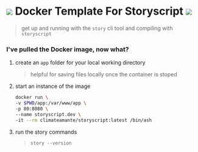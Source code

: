 # ![](http://images1-focus-opensocial.googleusercontent.com/gadgets/proxy?container=focus&gadget=a&no_expand=0&resize_w=30&rewriteMime=image/*&url=https://user-images.githubusercontent.com/29623356/59837660-772a7680-9302-11e9-8b67-fe556597eb3b.png)  Docker Template For Storyscript ![](http://images1-focus-opensocial.googleusercontent.com/gadgets/proxy?container=focus&gadget=a&no_expand=0&resize_w=30&rewriteMime=image/*&url=https://user-images.githubusercontent.com/29623356/59834004-0da76980-92fc-11e9-8f97-182e8b639235.png)  
 >  get up and running with the `story` cli tool and compiling with `storyscript`


### I've pulled the Docker image, now what?

1. create an `app` folder for your local working directory
    > helpful for saving files locally once the container is stoped
    
1. start an instance of the image
    
    ```sh
    docker run \
    -v $PWD/app:/var/www/app \
    -p 80:8080 \
    --name storyscript.dev \
    -it --rm climateamante/storyscript:latest /bin/ash
    ```
    
1. run the story commands
    > `story --version`

